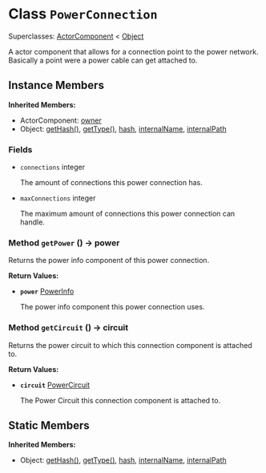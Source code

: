 # Class <code>PowerConnection</code>

Superclasses: <a href="ActorComponent.md">ActorComponent</a> < <a href="Object.md">Object</a>

A actor component that allows for a connection point to the power network. Basically a point were a power cable can get attached to.
## Instance Members
<b>Inherited Members:</b>
- ActorComponent: <a href="ActorComponent.md#user-content-owner">owner</a>
- Object: <a href="Object.md#user-content-get-hash">getHash()</a>, <a href="Object.md#user-content-get-type">getType()</a>, <a href="Object.md#user-content-hash">hash</a>, <a href="Object.md#user-content-internal-name">internalName</a>, <a href="Object.md#user-content-internal-path">internalPath</a>
### Fields
- <code id="connections">connections</code> integer

  The amount of connections this power connection has.
- <code id="max-connections">maxConnections</code> integer

  The maximum amount of connections this power connection can handle.
### Method <code id="get-power">getPower</code> () → power
Returns the power info component of this power connection.


<b>Return Values:</b>

- <code><b>power</b></code> <a href="PowerInfo.md">PowerInfo</a>

  The power info component this power connection uses.
### Method <code id="get-circuit">getCircuit</code> () → circuit
Returns the power circuit to which this connection component is attached to.


<b>Return Values:</b>

- <code><b>circuit</b></code> <a href="PowerCircuit.md">PowerCircuit</a>

  The Power Circuit this connection component is attached to.
## Static Members
<b>Inherited Members:</b>
- Object: <a href="Object.md#user-content-s-get-hash">getHash()</a>, <a href="Object.md#user-content-s-get-type">getType()</a>, <a href="Object.md#user-content-s-hash">hash</a>, <a href="Object.md#user-content-s-internal-name">internalName</a>, <a href="Object.md#user-content-s-internal-path">internalPath</a>